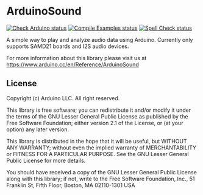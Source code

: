 # ArduinoSound

[![Check Arduino status](https://github.com/arduino-libraries/ArduinoSound/actions/workflows/check-arduino.yml/badge.svg)](https://github.com/arduino-libraries/ArduinoSound/actions/workflows/check-arduino.yml)
[![Compile Examples status](https://github.com/arduino-libraries/ArduinoSound/actions/workflows/compile-examples.yml/badge.svg)](https://github.com/arduino-libraries/ArduinoSound/actions/workflows/compile-examples.yml)
[![Spell Check status](https://github.com/arduino-libraries/ArduinoSound/actions/workflows/spell-check.yml/badge.svg)](https://github.com/arduino-libraries/ArduinoSound/actions/workflows/spell-check.yml)

A simple way to play and analyze audio data using Arduino. Currently only supports SAMD21 boards and I2S audio devices.

For more information about this library please visit us at
https://www.arduino.cc/en/Reference/ArduinoSound

## License

Copyright (c) Arduino LLC. All right reserved.

This library is free software; you can redistribute it and/or
modify it under the terms of the GNU Lesser General Public
License as published by the Free Software Foundation; either
version 2.1 of the License, or (at your option) any later version.

This library is distributed in the hope that it will be useful,
but WITHOUT ANY WARRANTY; without even the implied warranty of
MERCHANTABILITY or FITNESS FOR A PARTICULAR PURPOSE. See the GNU
Lesser General Public License for more details.

You should have received a copy of the GNU Lesser General Public
License along with this library; if not, write to the Free Software
Foundation, Inc., 51 Franklin St, Fifth Floor, Boston, MA 02110-1301 USA
